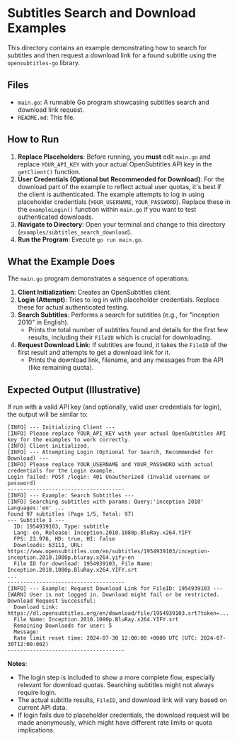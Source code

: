 # Subtitles Search and Download Examples

This directory contains an example demonstrating how to search for subtitles and then request a download link for a found subtitle using the `opensubtitles-go` library.

## Files

- `main.go`: A runnable Go program showcasing subtitles search and download link request.
- `README.md`: This file.

## How to Run

1.  **Replace Placeholders**: Before running, you **must** edit `main.go` and replace `YOUR_API_KEY` with your actual OpenSubtitles API key in the `getClient()` function.
2.  **User Credentials (Optional but Recommended for Download)**: For the download part of the example to reflect actual user quotas, it's best if the client is authenticated. The example attempts to log in using placeholder credentials (`YOUR_USERNAME`, `YOUR_PASSWORD`). Replace these in the `exampleLogin()` function within `main.go` if you want to test authenticated downloads.
3.  **Navigate to Directory**: Open your terminal and change to this directory (`examples/subtitles_search_download`).
4.  **Run the Program**: Execute `go run main.go`.

## What the Example Does

The `main.go` program demonstrates a sequence of operations:

1.  **Client Initialization**: Creates an OpenSubtitles client.
2.  **Login (Attempt)**: Tries to log in with placeholder credentials. Replace these for actual authenticated testing.
3.  **Search Subtitles**: Performs a search for subtitles (e.g., for "inception 2010" in English).
    *   Prints the total number of subtitles found and details for the first few results, including their `FileID` which is crucial for downloading.
4.  **Request Download Link**: If subtitles are found, it takes the `FileID` of the first result and attempts to get a download link for it.
    *   Prints the download link, filename, and any messages from the API (like remaining quota).

## Expected Output (Illustrative)

If run with a valid API key (and optionally, valid user credentials for login), the output will be similar to:

```text
[INFO] --- Initializing Client ---
[INFO] Please replace YOUR_API_KEY with your actual OpenSubtitles API key for the examples to work correctly.
[INFO] Client initialized.
[INFO] --- Attempting Login (Optional for Search, Recommended for Download) ---
[INFO] Please replace YOUR_USERNAME and YOUR_PASSWORD with actual credentials for the Login example.
Login failed: POST /login: 401 Unauthorized (Invalid username or password)
-------------------------------------
[INFO] --- Example: Search Subtitles ---
[INFO] Searching subtitles with params: Query:'inception 2010' Languages:'en' ...
Found 97 subtitles (Page 1/5, Total: 97)
--- Subtitle 1 ---
  ID: 1954939103, Type: subtitle
  Lang: en, Release: Inception.2010.1080p.BluRay.x264.YIFY
  FPS: 23.976, HD: true, HI: false
  Downloads: 63111, URL: https://www.opensubtitles.com/en/subtitles/1954939103/inception-inception.2010.1080p.bluray.x264.yify-en
  File ID for download: 1954939103, File Name: Inception.2010.1080p.BluRay.x264.YIFY.srt
...
-------------------------------------
[INFO] --- Example: Request Download Link for FileID: 1954939103 ---
[WARN] User is not logged in. Download might fail or be restricted.
Download Request Successful:
  Download Link: https://dl.opensubtitles.org/en/download/file/1954939103.srt?token=...
  File Name: Inception.2010.1080p.BluRay.x264.YIFY.srt
  Remaining Downloads for user: 5
  Message: 
  Rate limit reset time: 2024-07-30 12:00:00 +0000 UTC (UTC: 2024-07-30T12:00:00Z)
-------------------------------------
```

**Notes**:
*   The login step is included to show a more complete flow, especially relevant for download quotas. Searching subtitles might not always require login.
*   The actual subtitle results, `FileID`, and download link will vary based on current API data.
*   If login fails due to placeholder credentials, the download request will be made anonymously, which might have different rate limits or quota implications. 